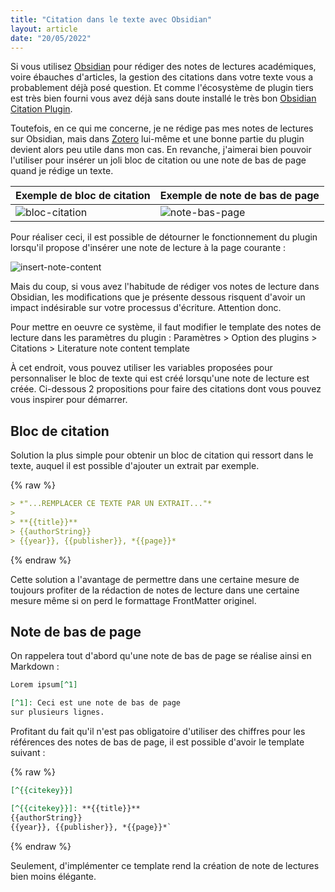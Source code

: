 ```yaml
---
title: "Citation dans le texte avec Obsidian"
layout: article
date: "20/05/2022"
---
```


Si vous utilisez [Obsidian](https://obsidian.md) pour rédiger des notes de lectures académiques, voire ébauches d'articles, la gestion des citations dans votre texte vous a probablement déjà posé question.
Et comme l'écosystème de plugin tiers est très bien fourni vous avez déjà sans doute installé le très bon [Obsidian Citation Plugin](https://github.com/hans/obsidian-citation-plugin).

Toutefois, en ce qui me concerne, je ne rédige pas mes notes de lectures sur Obsidian, mais dans [Zotero](https://zotero.org) lui-même et une bonne partie du plugin devient alors peu utile dans mon cas. En revanche, j'aimerai bien pouvoir l'utiliser pour insérer un joli bloc de citation ou une note de bas de page quand je rédige un texte.

| Exemple de bloc de citation    | Exemple de note de bas de page       |
|--------------------------------|--------------------------------------|
|![bloc-citation](https://user-images.githubusercontent.com/5560197/169554185-46580b13-ead5-48cd-bc23-a3574718b199.png) |![note-bas-page](https://user-images.githubusercontent.com/5560197/169554182-37ad2743-9c2f-4544-83b1-23d60594ad46.png)|


Pour réaliser ceci, il est possible de détourner le fonctionnement du plugin lorsqu'il propose d'insérer une note de lecture à la page courante :

![insert-note-content](https://user-images.githubusercontent.com/5560197/169554186-c096e2b3-6155-408f-bd97-7a0748443093.png)

Mais du coup, si vous avez l'habitude de rédiger vos notes de lecture dans Obsidian, les modifications que je présente dessous risquent d'avoir un impact indésirable sur votre processus d'écriture. Attention donc.

Pour mettre en oeuvre ce système, il faut modifier le template des notes de lecture dans les paramètres du plugin : Paramètres > Option des plugins > Citations > Literature note content template

À cet endroit, vous pouvez utiliser les variables proposées pour personnaliser le bloc de texte qui est créé lorsqu'une note de lecture est créée. Ci-dessous 2 propositions pour faire des citations dont vous pouvez vous inspirer pour démarrer.

## Bloc de citation
Solution la plus simple pour obtenir un bloc de citation qui ressort dans le texte, auquel il est possible d'ajouter un extrait par exemple.

{% raw %}
```md
> *"...REMPLACER CE TEXTE PAR UN EXTRAIT..."*
> 
> **{{title}}**
> {{authorString}}
> {{year}}, {{publisher}}, *{{page}}*
```
{% endraw %}

Cette solution a l'avantage de permettre dans une certaine mesure de toujours profiter de la rédaction de notes de lecture dans une certaine mesure même si on perd le formattage FrontMatter originel.

## Note de bas de page
On rappelera tout d'abord qu'une note de bas de page se réalise ainsi en Markdown :

```md
Lorem ipsum[^1]

[^1]: Ceci est une note de bas de page
sur plusieurs lignes. 
```

Profitant du fait qu'il n'est pas obligatoire d'utiliser des chiffres pour les références des notes de bas de page, il est possible d'avoir le template suivant :

{% raw %}
```md
[^{{citekey}}]

[^{{citekey}}]: **{{title}}**
{{authorString}}
{{year}}, {{publisher}}, *{{page}}*`
```
{% endraw %}

Seulement, d'implémenter ce template rend la création de note de lectures bien moins élégante.
